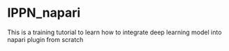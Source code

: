 # IPPN_napari
This is a training tutorial to learn how to integrate deep learning model into napari plugin from scratch
